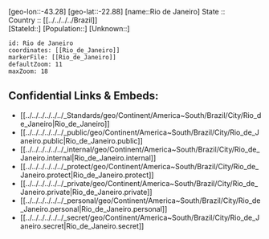 ﻿---
location: [-22.88,-43.28] 
mapzoom: [7,12] 
mapmarker: city 
type: City
tags:
- geo/City


SpocWebEntityId: 33742
isDeleted: false
confidential: public

---
[geo-lon::-43.28] 
[geo-lat::-22.88] 
[name::Rio de Janeiro] 
State ::  
Country :: [[../../../../Brazil]]  
[StateId::] 
[Population::] 
[Unknown::] 


```leaflet
id: Rio de Janeiro
coordinates: [[Rio_de_Janeiro]] 
markerFile: [[Rio_de_Janeiro]] 
defaultZoom: 11 
maxZoom: 18
```


## Confidential Links & Embeds: 
- [[../../../../../../_Standards/geo/Continent/America~South/Brazil/City/Rio_de_Janeiro|Rio_de_Janeiro]] 
- [[../../../../../../_public/geo/Continent/America~South/Brazil/City/Rio_de_Janeiro.public|Rio_de_Janeiro.public]] 
- [[../../../../../../_internal/geo/Continent/America~South/Brazil/City/Rio_de_Janeiro.internal|Rio_de_Janeiro.internal]] 
- [[../../../../../../_protect/geo/Continent/America~South/Brazil/City/Rio_de_Janeiro.protect|Rio_de_Janeiro.protect]] 
- [[../../../../../../_private/geo/Continent/America~South/Brazil/City/Rio_de_Janeiro.private|Rio_de_Janeiro.private]] 
- [[../../../../../../_personal/geo/Continent/America~South/Brazil/City/Rio_de_Janeiro.personal|Rio_de_Janeiro.personal]] 
- [[../../../../../../_secret/geo/Continent/America~South/Brazil/City/Rio_de_Janeiro.secret|Rio_de_Janeiro.secret]] 
